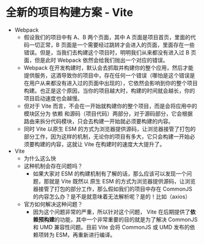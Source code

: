 # 全新的项目构建方案 - Vite

- Webpack
  - 假设我们的项目中有 A、B 两个页面，其中 A 页面是项目首页，里面的代码一切正常，B 页面是一个需要经过跳转才会进入的页面，里面存在一些错误。但是，当我们去构建这个项目时，明明我们从来都没有进入过 B 页面，但是此时 Webpack 依然会给我们抛出一个对应的错误。
  - Webpack 在开发构建时，默认会去抓取并构建你的整个应用，然后才能提供服务，这酒导致你的项目中，存在任何一个错误（哪怕是这个错误是在用户从来都没有进入过的页面中出现的），它依然会影响到你的整个项目构建。也正是这个原因，当你的项目越大时，构建的时间就会越长，你的项目启动速度也会越慢。
  - 但对于 Vite 而言，不会在一开始就构建你的整个项目，而是会将应用中的模块区分为 依赖 和源码（项目代码）两部分，对于源码部分，它会根据 路由来拆分代码模块，只会去构建一开始就必须要构建的内容。
  - 同时 Vite 以原生 ESM 的方式为浏览器提供源码，让浏览器接管了打包的部分工作，因为这样的机制，无论你的项目有多大，它只会构建一开始必须要构建的内容，这就让 Vite 在构建时的速度大大提升了。
- Vite
  - 为什么这么快
  - 这种机制会存在问题吗？
    - 如果大家对 ESM 的构建机制有了解的话，那么应该可以发现一个问题，那就是 Vite 既然以 原生 ESM 的方式为浏览器提供源码，让浏览器接管了打包的部分工作，那么假如我们的项目中存在 CommonJS 的内容怎么办？是不是就意味着无法解析呢？是的！比如（axios）
  - 官方如何解决这种问题？
    - 因为这个问题非常的严重，所以针对这个问题， Vite 在后期提供了**依赖预构建**的功能，其中一个非常重要的目的就是为了解决 CommonJS 和 UMD 兼容性问题。目前 Vite 会将 CommonJS 或 UMD 发布的依赖项转为 ESM，再重新进行编译。
